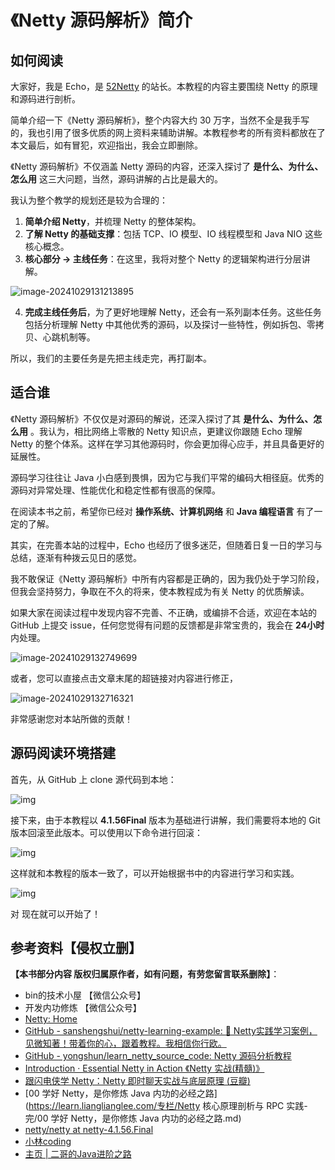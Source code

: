 # 《Netty 源码解析》简介 

## 如何阅读

大家好，我是 Echo，是 [52Netty](https://www.52netty.com/) 的站长。本教程的内容主要围绕 Netty 的原理和源码进行剖析。

简单介绍一下《Netty 源码解析》，整个内容大约 30 万字，当然不全是我手写的，我也引用了很多优质的网上资料来辅助讲解。本教程参考的所有资料都放在了本文最后，如有冒犯，欢迎指出，我会立即删除。

《Netty 源码解析》不仅涵盖 Netty 源码的内容，还深入探讨了 **是什么、为什么、怎么用** 这三大问题，当然，源码讲解的占比是最大的。

我认为整个教学的规划还是较为合理的：

1. **简单介绍 Netty**，并梳理 Netty 的整体架构。
2. **了解 Netty 的基础支撑**：包括 TCP、IO 模型、IO 线程模型和 Java NIO 这些核心概念。
3. **核心部分 -> 主线任务**：在这里，我将对整个 Netty 的逻辑架构进行分层讲解。

![image-20241029131213895](https://echo798.oss-cn-shenzhen.aliyuncs.com/img/202410291312943.png)

4. **完成主线任务后**，为了更好地理解 Netty，还会有一系列副本任务。这些任务包括分析理解 Netty 中其他优秀的源码，以及探讨一些特性，例如拆包、零拷贝、心跳机制等。

所以，我们的主要任务是先把主线走完，再打副本。

## 适合谁

《Netty 源码解析》不仅仅是对源码的解说，还深入探讨了其 **是什么、为什么、怎么用** 。我认为，相比网络上零散的 Netty 知识点，更建议你跟随 Echo 理解 Netty 的整个体系。这样在学习其他源码时，你会更加得心应手，并且具备更好的延展性。

源码学习往往让 Java 小白感到畏惧，因为它与我们平常的编码大相径庭。优秀的源码对异常处理、性能优化和稳定性都有很高的保障。

在阅读本书之前，希望你已经对 **操作系统、计算机网络** 和 **Java 编程语言** 有了一定的了解。

其实，在完善本站的过程中，Echo 也经历了很多迷茫，但随着日复一日的学习与总结，逐渐有种拨云见日的感觉。

我不敢保证《Netty 源码解析》中所有内容都是正确的，因为我仍处于学习阶段，但我会坚持努力，争取在不久的将来，使本教程成为有关 Netty 的优质解读。

如果大家在阅读过程中发现内容不完善、不正确，或编排不合适，欢迎在本站的 GitHub 上提交 issue，任何您觉得有问题的反馈都是非常宝贵的，我会在 **24小时** 内处理。

![image-20241029132749699](https://echo798.oss-cn-shenzhen.aliyuncs.com/img/202410291327748.png)



或者，您可以直接点击文章末尾的超链接对内容进行修正，

![image-20241029132716321](https://echo798.oss-cn-shenzhen.aliyuncs.com/img/202410291327346.png)

非常感谢您对本站所做的贡献！

## 源码阅读环境搭建

首先，从 GitHub 上 clone 源代码到本地：

![img](https://echo798.oss-cn-shenzhen.aliyuncs.com/img/202410291256023.png)



接下来，由于本教程以 **4.1.56Final** 版本为基础进行讲解，我们需要将本地的 Git 版本回滚至此版本。可以使用以下命令进行回滚：

![img](https://echo798.oss-cn-shenzhen.aliyuncs.com/img/202410291256039.png)

这样就和本教程的版本一致了，可以开始根据书中的内容进行学习和实践。

![img](https://echo798.oss-cn-shenzhen.aliyuncs.com/img/202410291256984.png)

对 现在就可以开始了！

## 参考资料【侵权立删】

**【本书部分内容 版权归属原作者，如有问题，有劳您留言联系删除】**：

- bin的技术小屋 【微信公众号】
- 开发内功修炼 【微信公众号】
- [Netty: Home](https://netty.io/)
- [GitHub - sanshengshui/netty-learning-example: :egg: Netty实践学习案例，见微知著！带着你的心，跟着教程。我相信你行欧。](https://github.com/sanshengshui/netty-learning-example)
- [GitHub - yongshun/learn_netty_source_code: Netty 源码分析教程](https://github.com/yongshun/learn_netty_source_code)
- [Introduction · Essential Netty in Action 《Netty 实战(精髓)》](https://waylau.gitbooks.io/essential-netty-in-action/content/)
- [跟闪电侠学 Netty：Netty 即时聊天实战与底层原理 (豆瓣)](https://book.douban.com/subject/35752082/)
- [00 学好 Netty，是你修炼 Java 内功的必经之路](https://learn.lianglianglee.com/专栏/Netty 核心原理剖析与 RPC 实践-完/00 学好 Netty，是你修炼 Java 内功的必经之路.md)
- [netty/netty at netty-4.1.56.Final](https://github.com/netty/netty/tree/netty-4.1.56.Final)
- [小林coding](https://xiaolincoding.com/)
- [主页 | 二哥的Java进阶之路](https://javabetter.cn/)
